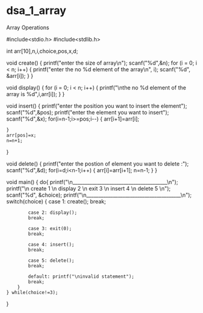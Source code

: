 # dsa_1_array
Array Operations


#include<stdio.h>
#include<stdlib.h> 

int arr[10],n,i,choice,pos,x,d;

void create()
{
    printf("enter the size of array\n");
    scanf("%d",&n);
    for (i = 0; i < n; i++)
    {
        printf("enter the no %d element of the array\n", i);
        scanf("%d", &arr[i]); 
    }
}

void display()
{
    for (i = 0; i < n; i++)
    {
        printf("\nthe no %d element of the array is %d",i,arr[i]);
    }
}

void insert()
{
    printf("enter the position you want to insert the element");
    scanf("%d",&pos);
    printf("enter the element you want to insert");
    scanf("%d",&x);
    for(i=n-1;i>=pos;i--)
    {
        arr[i+1]=arr[i];

    }
    arr[pos]=x;
    n=n+1;
}

void delete()
{
    printf("enter the postion of element you want to delete :");
    scanf("%d",&d);
    for(i=d;i<n-1;i++)
    {
        arr[i]=arr[i+1];
        n=n-1;
    }
}

void main()
{
    do{
        printf("\n_______________________________________\n");
        printf("\n create 1 \n display 2 \n exit 3 \n insert 4 \n delete 5 \n");
        scanf("%d", &choice);
        printf("\n_______________________________________\n");
        switch(choice)
        {
            case 1: create();
            break;  

            case 2: display();
            break;

            case 3: exit(0);
            break;

            case 4: insert();
            break;

            case 5: delete();
            break;

            default: printf("\ninvalid statement");
            break;
        }
    } while(choice!=3);

}
